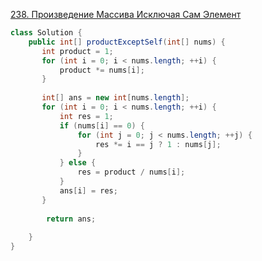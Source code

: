 [238. Произведение Массива Исключая Сам Элемент](https://leetcode.com/problems/product-of-array-except-self/)


```Java
class Solution {
    public int[] productExceptSelf(int[] nums) {
       int product = 1;
       for (int i = 0; i < nums.length; ++i) {
           product *= nums[i];
       }
        
       int[] ans = new int[nums.length];
       for (int i = 0; i < nums.length; ++i) {
           int res = 1;
           if (nums[i] == 0) {
               for (int j = 0; j < nums.length; ++j) {
                   res *= i == j ? 1 : nums[j];
               }
           } else {
               res = product / nums[i];
           }
           ans[i] = res;
       }
        
        return ans;
        
    }
}
```